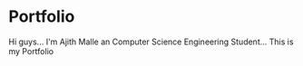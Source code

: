 # Portfolio
Hi guys... I'm Ajith Malle an Computer Science Engineering Student... This is my Portfolio
